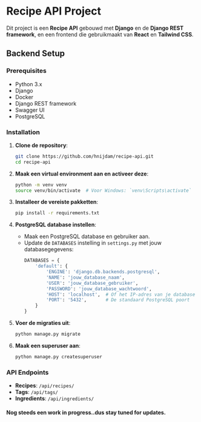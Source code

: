 # Recipe API Project

Dit project is een **Recipe API** gebouwd met **Django** en de **Django REST framework**, en een frontend die gebruikmaakt van **React** en **Tailwind CSS**.

## Backend Setup

### Prerequisites

- Python 3.x
- Django
- Docker
- Django REST framework
- Swagger UI
- PostgreSQL

### Installation

1. **Clone de repository**:
    ```bash
    git clone https://github.com/hnijdam/recipe-api.git
    cd recipe-api
    ```

2. **Maak een virtual environment aan en activeer deze**:
    ```bash
    python -m venv venv
    source venv/bin/activate  # Voor Windows: `venv\Scripts\activate`
    ```

3. **Installeer de vereiste pakketten**:
    ```bash
    pip install -r requirements.txt
    ```

4. **PostgreSQL database instellen**:
   - Maak een PostgreSQL database en gebruiker aan.
   - Update de `DATABASES` instelling in `settings.py` met jouw databasegegevens:
     ```python
     DATABASES = {
         'default': {
             'ENGINE': 'django.db.backends.postgresql',
             'NAME': 'jouw_database_naam',
             'USER': 'jouw_database_gebruiker',
             'PASSWORD': 'jouw_database_wachtwoord',
             'HOST': 'localhost',  # Of het IP-adres van je database
             'PORT': '5432',       # De standaard PostgreSQL poort
         }
     }
     ```

5. **Voer de migraties uit**:
    ```bash
    python manage.py migrate
    ```

6. **Maak een superuser aan**:
    ```bash
    python manage.py createsuperuser
    ```

### API Endpoints

- **Recipes**: `/api/recipes/`
- **Tags**: `/api/tags/`
- **Ingredients**: `/api/ingredients/`

#### Nog steeds een work in progress..dus stay tuned for updates.

